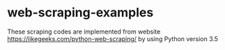 # web-scraping-examples
These scraping codes are implemented from website https://likegeeks.com/python-web-scraping/
by using Python version 3.5
